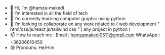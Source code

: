 - 👋 Hi, I’m @hamza-makedi
- 👀 I’m interested in all the field of tech
- 🌱 I’m currently learning computer graphic using python
- 💞️ I’m looking to collaborate on any work related to ( web development " html/css/js/react js/tailwind css " | any project in python )
- 📫 How to reach me :
        Email : hamzamakedi0511@gmail.com
        WhatsApp : +36206610450
- 😄 Pronouns: He/Him

<!---
hamza-makedi/hamza-makedi is a ✨ special ✨ repository because its `README.md` (this file) appears on your GitHub profile.
You can click the Preview link to take a look at your changes.
--->
